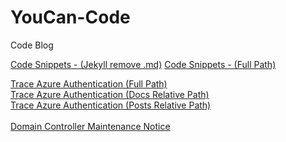# YouCan-Code
Code Blog

<a href="./CodeSnippets">Code Snippets - (Jekyll  remove .md)</a>
<a href="https://peter-pfau.github.io/YouCan-Code/CodeSnippets">Code Snippets - (Full Path)</a>

<a href="https://peter-pfau.github.io/YouCan-Code/Docs/Trace%20Azure%20Authentication/TraceAzureAuthentication">Trace Azure Authentication (Full Path)</a>
<br>
<a href="./Docs/TraceAzureAuthentication">Trace Azure Authentication (Docs Relative Path)</a>
<br>
<a href="Posts/TraceAzureAuthentication">Trace Azure Authentication (Posts Relative Path)</a>
<br>
<br>
<a href="Posts/DCMaintenanceNotice">Domain Controller Maintenance Notice</a>
